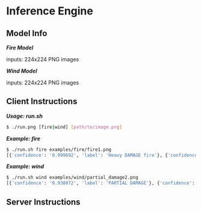 # Inference Engine

## Model Info

***Fire Model***

inputs: 224x224 PNG images

***Wind Model***

inputs: 224x224 PNG images

## Client Instructions

***Usage: run.sh***

```bash
$ ./run.png [fire|wind] [path/to/image.png]
```

***Example: fire***

```bash
$ ./run.sh fire examples/fire/fire1.png
[{'confidence': '0.999692', 'label': 'Heavy DAMAGE fire'}, {'confidence': '0.000308329', 'label': 'No DAMAGE fire'}]  
```

***Example: wind***

```bash
$ ./run.sh wind examples/wind/partial_damage2.png
[{'confidence': '0.938072', 'label': 'PARTIAL DAMAGE'}, {'confidence': '0.0614239', 'label': 'HEAVY DAMAGE TL'}]  
```

## Server Instructions
